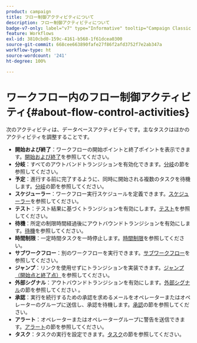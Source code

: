 ```yaml
---
product: campaign
title: フロー制御アクティビティについて
description: フロー制御アクティビティについて
badge-v7-only: label="v7" type="Informative" tooltip="Campaign Classic v7 にのみ適用されます"
feature: Workflows
exl-id: 3810cbd0-159c-4161-b568-1f61dcea0300
source-git-commit: 668cee663890fafe27f86f2afd3752f7e2ab347a
workflow-type: ht
source-wordcount: '241'
ht-degree: 100%

---
```


# ワークフロー内のフロー制御アクティビティ{#about-flow-control-activities}



次のアクティビティは、データベースアクティビティです。主なタスクはほかのアクティビティを調整することです。

* **開始および終了**：ワークフローの開始ポイントと終了ポイントを表示できます。[開始および終了](start-and-end.md)を参照してください。
* **分岐**：すべてのアウトバンドトランジションを有効化できます。[分岐](fork.md)の節を参照してください。
* **予定**：進行する前に完了するように、同時に開始される複数のタスクを待機します。[分岐](fork.md)の節を参照してください。
* **スケジューラー**：ワークフロー実行スケジュールを定義できます。[スケジューラー](scheduler.md)を参照してください。
* **テスト**：テスト結果に基づくトランジションを有効にします。[テスト](test.md)を参照してください。
* **待機**：所定の制限時間経過後にアウトバウンドトランジションを有効にします。[待機](wait.md)を参照してください。
* **時間制限**：一定時間タスクを一時停止します。[時間制限](time-constraint.md)を参照してください。
* **サブワークフロー**：別のワークフローを実行できます。[サブワークフロー](sub-workflow.md)を参照してください。
* **ジャンプ**：リンクを使用せずにトランジションを実装できます。[ジャンプ（開始点と終了点）](jump-start-point-and-end-point.md)を参照してください。
* **外部シグナル**：アウトバウンドトランジションを有効にします。[外部シグナル](external-signal.md)の節を参照してください 。
* **承認**：実行を続行するための承認を求めるメールをオペレーターまたはオペレーターのグループに送信し、承認を待機します。[承認](approval.md)の節を参照してください。
* **アラート**：オペレーターまたはオペレーターグループに警告を送信できます。[アラート](alert.md)の節を参照してください。
* **タスク**：タスクの実行を設定できます。[タスク](task.md)の節を参照してください。

